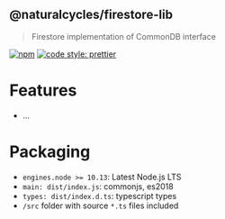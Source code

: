 ## @naturalcycles/firestore-lib

> Firestore implementation of CommonDB interface

[![npm](https://img.shields.io/npm/v/@naturalcycles/firestore-lib/latest.svg)](https://www.npmjs.com/package/@naturalcycles/firestore-lib)
[![code style: prettier](https://img.shields.io/badge/code_style-prettier-ff69b4.svg?style=flat-square)](https://github.com/prettier/prettier)

# Features

- ...

# Packaging

- `engines.node >= 10.13`: Latest Node.js LTS
- `main: dist/index.js`: commonjs, es2018
- `types: dist/index.d.ts`: typescript types
- `/src` folder with source `*.ts` files included
